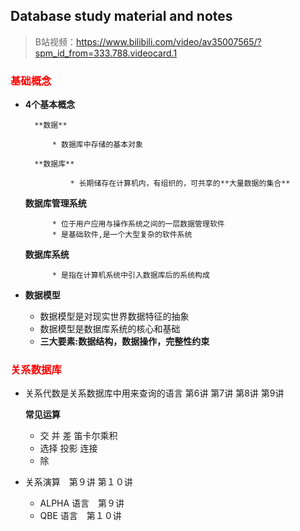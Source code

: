 ## Database study material and notes

> B站视频：https://www.bilibili.com/video/av35007565/?spm_id_from=333.788.videocard.1


### <font color=red>基础概念</font>

* **4个基本概念**

    	**数据**
	
	    	* 数据库中存储的基本对象

    	**数据库**

            	* 长期储存在计算机内，有组织的，可共享的**大量数据的集合**

	**数据库管理系统**

        	* 位于用户应用与操作系统之间的一层数据管理软件
	    	* 是基础软件,是一个大型复杂的软件系统

	**数据库系统**

        	* 是指在计算机系统中引入数据库后的系统构成

* **数据模型**

    * 数据模型是对现实世界数据特征的抽象
    * 数据模型是数据库系统的核心和基础
    * **三大要素:数据结构，数据操作，完整性约束**

### <font color=red>关系数据库</font>

* 关系代数是关系数据库中用来查询的语言 第6讲 第7讲 第8讲 第9讲

	**常见运算**
 
	* 交 并 差 笛卡尔乘积
	* 选择 投影 连接
	* 除
	
* 关系演算　第９讲 第１０讲
	　
	* ALPHA 语言　第９讲
	* QBE 语言　第１０讲





